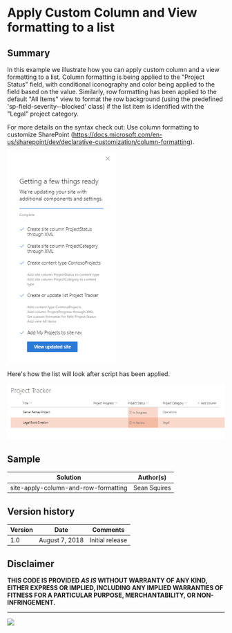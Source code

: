 # Apply Custom Column and View formatting to a list

## Summary

In this example we illustrate how you can apply custom column and a view formatting to a list. Column formatting is being applied to the "Project Status" field, with conditional iconography and color being applied to the field based on the value. Similarly, row formatting has been applied to the default "All Items" view to format the row background (using the predefined 'sp-field-severity--blocked' class) if the list item is identified with the "Legal" project category.

For more details on the syntax check out: Use column formatting to customize SharePoint (https://docs.microsoft.com/en-us/sharepoint/dev/declarative-customization/column-formatting).

![Screenshot](screenshot.png)

Here's how the list will look after script has been applied.

![Screenshot](outcome.png)

## Sample

Solution|Author(s)
--------|---------
site-apply-column-and-row-formatting | Sean Squires

## Version history

Version|Date|Comments
-------|----|--------
1.0| August 7, 2018 |Initial release

## Disclaimer
**THIS CODE IS PROVIDED *AS IS* WITHOUT WARRANTY OF ANY KIND, EITHER EXPRESS OR IMPLIED, INCLUDING ANY IMPLIED WARRANTIES OF FITNESS FOR A PARTICULAR PURPOSE, MERCHANTABILITY, OR NON-INFRINGEMENT.**

---

<img src="https://telemetry.sharepointpnp.com/sp-dev-site-scripts/samples/site-apply-column-and-row-formatting" />